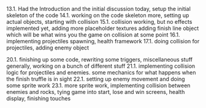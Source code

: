 13.1. Had the Introduction and the initial discussion today, setup the initial skeleton of the code
14.1. working on the code skeleton more, setting up actual objects, starting with collision
15.1. collision working, but no effects implemented yet, adding more placeholder textures adding finish line object which will be what wins you the game on collision at some point
16.1. implementing projectiles spawning, health framework
17.1. doing collision for projectiles, adding enemy object

20.1. finishing up some code, rewriting some triggers, miscellaneous stuff generally, working on a bunch of different stuff
21.1. implementing collision logic for projectiles and enemies. some mechanics for what happens when the finish truffle is in sight
22.1. setting up enemy movement and doing some sprite work
23.1. more sprite work, implementing collision between enemies and rocks, tying game into start, lose and win screens, health display, finishing touches
